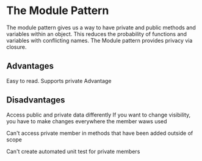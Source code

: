 # The Module Pattern

The module pattern gives us a way to have private and public methods and variables within an object. This reduces the probability of functions and variables with conflicting names. The Module pattern provides privacy via closure.

## Advantages

Easy to read.
Supports private Advantage

## Disadvantages

Access public and private data differently
  If you want to change visibility, you have to make changes everywhere the member waws used

Can't access private member in methods that have been added outside of scope

Can't create automated unit test for private members
